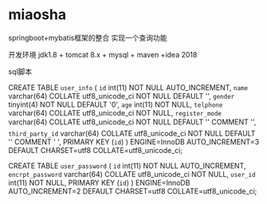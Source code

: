 # miaosha
springboot+mybatis框架的整合 实现一个查询功能

开发环境 jdk1.8 + tomcat 8.x + mysql + maven +idea 2018


sql脚本 

CREATE TABLE `user_info` (
  `id` int(11) NOT NULL AUTO_INCREMENT,
  `name` varchar(64) COLLATE utf8_unicode_ci NOT NULL DEFAULT '',
  `gender` tinyint(4) NOT NULL DEFAULT '0',
  `age` int(11) NOT NULL,
  `telphone` varchar(64) COLLATE utf8_unicode_ci NOT NULL,
  `register_mode` varchar(64) COLLATE utf8_unicode_ci NOT NULL DEFAULT '' COMMENT '',
  `third_party_id` varchar(64) COLLATE utf8_unicode_ci NOT NULL DEFAULT '' COMMENT ' ',
  PRIMARY KEY (`id`)
) ENGINE=InnoDB AUTO_INCREMENT=3 DEFAULT CHARSET=utf8 COLLATE=utf8_unicode_ci;


CREATE TABLE `user_password` (
  `id` int(11) NOT NULL AUTO_INCREMENT,
  `encrpt_password` varchar(64) COLLATE utf8_unicode_ci NOT NULL,
  `user_id` int(11) NOT NULL,
  PRIMARY KEY (`id`)
) ENGINE=InnoDB AUTO_INCREMENT=2 DEFAULT CHARSET=utf8 COLLATE=utf8_unicode_ci;


